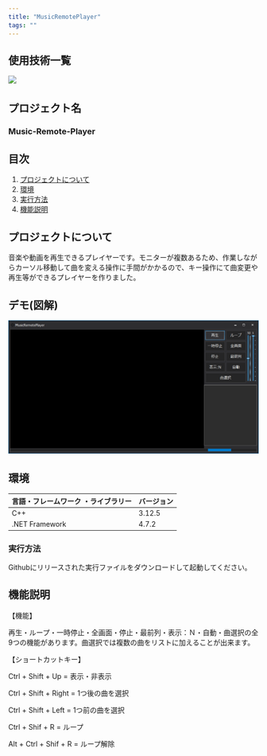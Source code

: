 ```yaml
---
title: "MusicRemotePlayer"
tags: ""
---
```


<div id="top"></div>

## 使用技術一覧
<!-- シールド一覧 -->
<!-- 該当するプロジェクトの中から任意のものを選ぶ-->
<p style="display: inline">
  <!-- バックエンドのフレームワーク一覧 -->
  <img src="https://img.shields.io/badge/C++-00599C?style=flat-square&logo=C%2B%2B&logoColor=white">
 
</p>


## プロジェクト名
### Music-Remote-Player

## 目次

1. [プロジェクトについて](#プロジェクトについて)
2. [環境](#環境)
3. [実行方法]("実行方法)
4. [機能説明](#機能説明)



## プロジェクトについて
音楽や動画を再生できるプレイヤーです。モニターが複数あるため、作業しながらカーソル移動して曲を変える操作に手間がかかるので、キー操作にて曲変更や再生等ができるプレイヤーを作りました。
    

## デモ(図解)
<p align="center">
  <img src="docs/MusicRemotePlayer.png" alt="MusicRemotePlayer: full app" width=810 />
</p>




## 環境

<!-- 言語、フレームワーク、ミドルウェア、インフラの一覧とバージョンを記載 -->

| 言語・フレームワーク ・ライブラリー | バージョン |
| --------------------- | ---------- |
| C++           | 3.12.5     |
|   .NET Framework                      |   4.7.2        |

### 実行方法

Githubにリリースされた実行ファイルをダウンロードして起動してください。


## 機能説明
【機能】

再生・ループ・一時停止・全画面・停止・最前列・表示：Ｎ・自動・曲選択の全9つの機能があります。曲選択では複数の曲をリストに加えることが出来ます。


【ショートカットキー】

Ctrl + Shift + Up = 表示・非表示

Ctrl + Shift + Right = 1つ後の曲を選択

Ctrl + Shift + Left = 1つ前の曲を選択

Ctrl + Shif + R = ループ

Alt + Ctrl + Shif + R = ループ解除

